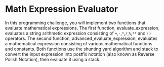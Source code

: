# Math Expression Evaluator

In this programming challenge, you will implement two functions that evaluate mathematical expressions. The first function, evaluate_expression, evaluates a string arithmetic expression consisting of `+`,`-`,`*`,`/`,`%`,`**` and `()` operators. The second function, advanced_evaluate_expression, evaluates a mathematical expression consisting of various mathematical functions and constants. Both functions use the shunting yard algorithm and stack to convert the input expression into postfix notation (also known as Reverse Polish Notation), then evaluate it using a stack.
